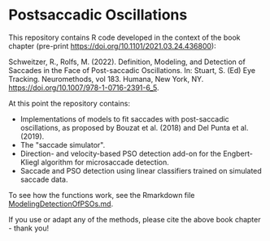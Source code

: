 # Postsaccadic Oscillations

This repository contains R code developed in the context of the book chapter (pre-print https://doi.org/10.1101/2021.03.24.436800):

Schweitzer, R., Rolfs, M. (2022). Definition, Modeling, and Detection of Saccades in the Face of Post-saccadic Oscillations. In: Stuart, S. (Ed) Eye Tracking. Neuromethods, vol 183. Humana, New York, NY. https://doi.org/10.1007/978-1-0716-2391-6_5. 

At this point the repository contains:
- Implementations of models to fit saccades with post-saccadic oscillations, as proposed by Bouzat et al. (2018) and Del Punta et al. (2019). 
- The "saccade simulator".
- Direction- and velocity-based PSO detection add-on for the Engbert-Kliegl algorithm for microsaccade detection.
- Saccade and PSO detection using linear classifiers trained on simulated saccade data.

To see how the functions work, see the Rmarkdown file [ModelingDetectionOfPSOs.md](../main/ModelingDetectionOfPSOs.md). 

If you use or adapt any of the methods, please cite the above book chapter - thank you!
